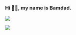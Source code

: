 ### Hi 👋🏽, my name is Bamdad.

![](https://github-readme-stats.vercel.app/api?username=bamdadsabbagh&count_private=true&show_icons=true&hide_title=true&text_color=4a4a4a&bg_color=45,bef5f2,e1d2e9)

![](https://github-readme-stats.vercel.app/api/top-langs/?username=bamdadsabbagh&layout=compact&hide_title=true&text_color=4a4a4a&bg_color=45,bef5f2,e1d2e9)
